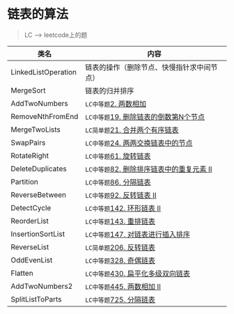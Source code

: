 # 链表的算法  
> LC --> leetcode上的题

类名|内容
---|---
LinkedListOperation |  链表的操作（删除节点、快慢指针求中间节点）
MergeSort           |  链表的归并排序
AddTwoNumbers       | `LC中等题`[2. 两数相加](https://leetcode-cn.com/problems/add-two-numbers/)
RemoveNthFromEnd    | `LC中等题`[19. 删除链表的倒数第N个节点](https://leetcode-cn.com/problems/remove-nth-node-from-end-of-list/)
MergeTwoLists       | `LC简单题`[21. 合并两个有序链表](https://leetcode-cn.com/problems/merge-two-sorted-lists/)
SwapPairs           | `LC中等题`[24. 两两交换链表中的节点](https://leetcode-cn.com/problems/swap-nodes-in-pairs/)
RotateRight         | `LC中等题`[61. 旋转链表](https://leetcode-cn.com/problems/rotate-list/)
DeleteDuplicates    | `LC中等题`[82. 删除排序链表中的重复元素 II](https://leetcode-cn.com/problems/remove-duplicates-from-sorted-list-ii/)
Partition           | `LC中等题`[86. 分隔链表](https://leetcode-cn.com/problems/partition-list/)
ReverseBetween      | `LC中等题`[92. 反转链表 II](https://leetcode-cn.com/problems/reverse-linked-list-ii/)
DetectCycle         | `LC中等题`[142. 环形链表 II](https://leetcode-cn.com/problems/linked-list-cycle-ii/)
ReorderList         | `LC中等题`[143. 重排链表](https://leetcode-cn.com/problems/reorder-list/)
InsertionSortList   | `LC中等题`[147. 对链表进行插入排序](https://leetcode-cn.com/problems/insertion-sort-list/)
ReverseList         | `LC简单题`[206. 反转链表](https://leetcode-cn.com/problems/reverse-linked-list/)
OddEvenList         | `LC中等题`[328. 奇偶链表](https://leetcode-cn.com/problems/odd-even-linked-list/)
Flatten             | `LC中等题`[430. 扁平化多级双向链表](https://leetcode-cn.com/problems/flatten-a-multilevel-doubly-linked-list/)
AddTwoNumbers2      | `LC中等题`[445. 两数相加 II](https://leetcode-cn.com/problems/add-two-numbers-ii/)
SplitListToParts    | `LC中等题`[725. 分隔链表](https://leetcode-cn.com/problems/split-linked-list-in-parts/)
